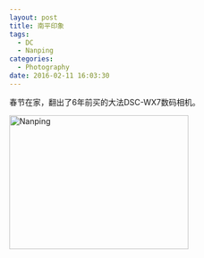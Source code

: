 ```yaml
---
layout: post
title: 南平印象
tags:
  - DC
  - Nanping
categories:
  - Photography
date: 2016-02-11 16:03:30
---
```


春节在家，翻出了6年前买的大法DSC-WX7数码相机。

<a data-flickr-embed="true" data-header="true" data-footer="true"  href="https://www.flickr.com/photos/wittyfilter/albums/72157664395163631" title="Nanping"><img src="https://farm2.staticflickr.com/1504/24930002426_76d9137b70_n.jpg" width="320" height="240" alt="Nanping"></a><script async src="//embedr.flickr.com/assets/client-code.js" charset="utf-8"></script>


